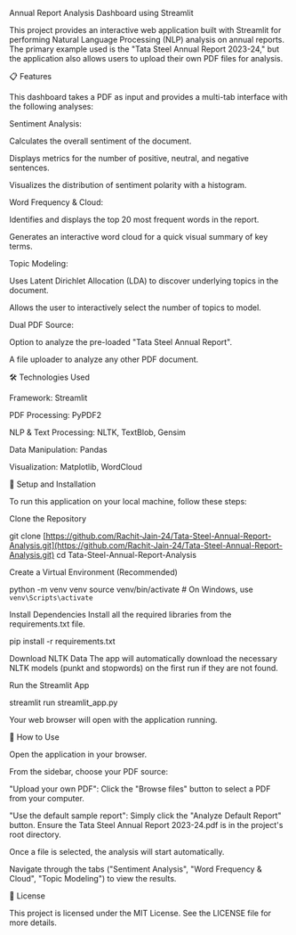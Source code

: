 Annual Report Analysis Dashboard using Streamlit

This project provides an interactive web application built with Streamlit for performing Natural Language Processing (NLP) analysis on annual reports. The primary example used is the "Tata Steel Annual Report 2023-24," but the application also allows users to upload their own PDF files for analysis.

📋 Features

This dashboard takes a PDF as input and provides a multi-tab interface with the following analyses:

Sentiment Analysis:

Calculates the overall sentiment of the document.

Displays metrics for the number of positive, neutral, and negative sentences.

Visualizes the distribution of sentiment polarity with a histogram.

Word Frequency & Cloud:

Identifies and displays the top 20 most frequent words in the report.

Generates an interactive word cloud for a quick visual summary of key terms.

Topic Modeling:

Uses Latent Dirichlet Allocation (LDA) to discover underlying topics in the document.

Allows the user to interactively select the number of topics to model.

Dual PDF Source:

Option to analyze the pre-loaded "Tata Steel Annual Report".

A file uploader to analyze any other PDF document.

🛠️ Technologies Used

Framework: Streamlit

PDF Processing: PyPDF2

NLP & Text Processing: NLTK, TextBlob, Gensim

Data Manipulation: Pandas

Visualization: Matplotlib, WordCloud

🚀 Setup and Installation

To run this application on your local machine, follow these steps:

Clone the Repository

git clone [https://github.com/Rachit-Jain-24/Tata-Steel-Annual-Report-Analysis.git](https://github.com/Rachit-Jain-24/Tata-Steel-Annual-Report-Analysis.git)
cd Tata-Steel-Annual-Report-Analysis


Create a Virtual Environment (Recommended)

python -m venv venv
source venv/bin/activate  # On Windows, use `venv\Scripts\activate`


Install Dependencies
Install all the required libraries from the requirements.txt file.

pip install -r requirements.txt


Download NLTK Data
The app will automatically download the necessary NLTK models (punkt and stopwords) on the first run if they are not found.

Run the Streamlit App

streamlit run streamlit_app.py


Your web browser will open with the application running.

📖 How to Use

Open the application in your browser.

From the sidebar, choose your PDF source:

"Upload your own PDF": Click the "Browse files" button to select a PDF from your computer.

"Use the default sample report": Simply click the "Analyze Default Report" button. Ensure the Tata Steel Annual Report 2023-24.pdf is in the project's root directory.

Once a file is selected, the analysis will start automatically.

Navigate through the tabs ("Sentiment Analysis", "Word Frequency & Cloud", "Topic Modeling") to view the results.

📄 License

This project is licensed under the MIT License. See the LICENSE file for more details.
